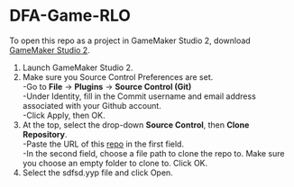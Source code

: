 # DFA-Game-RLO
To open this repo as a project in GameMaker Studio 2, download [GameMaker Studio 2](https://www.yoyogames.com/get).
1. Launch GameMaker Studio 2.
2. Make sure you Source Control Preferences are set.<br />
  -Go to **File** -> **Plugins** -> **Source Control (Git)**<br />
  -Under Identity, fill in the Commit username and email address associated with your Github account.<br />
  -Click Apply, then OK.<br />
3. At the top, select the drop-down **Source Control**, then **Clone Repository**.<br />
  -Paste the URL of this [repo](https://github.com/apmalinsky/DFA-Game-RLO) in the first field.<br />
  -In the second field, choose a file path to clone the repo to. Make sure you choose an empty folder to clone to. Click OK.<br />
6. Select the sdfsd.yyp file and click Open. 
